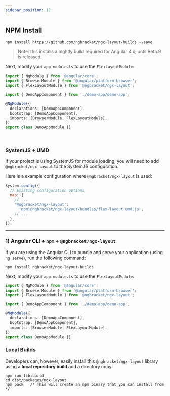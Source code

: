 ```yaml
---
sidebar_position: 12
---
```


## NPM Install

```terminal
npm install https://github.com/ngbracket/ngx-layout-builds --save
```

> Note: this installs a nightly build required for Angular 4.x; until Beta.9 is released.

Next, modify your `app.module.ts` to use the `FlexLayoutModule`:

```typescript
import { NgModule } from '@angular/core';
import { BrowserModule } from '@angular/platform-browser';
import { FlexLayoutModule } from '@ngbracket/ngx-layout';

import { DemoAppComponent } from './demo-app/demo-app';

@NgModule({
  declarations: [DemoAppComponent],
  bootstrap: [DemoAppComponent],
  imports: [BrowserModule, FlexLayoutModule],
})
export class DemoAppModule {}
```

<br/>

### SystemJS + UMD

If your project is using SystemJS for module loading, you will need to add `@ngbracket/ngx-layout` to the SystemJS
configuration.

Here is a example configuration where `@ngbracket/ngx-layout` is used:

```js
System.config({
  // Existing configuration options
  map: {
    // ...
    '@ngbracket/ngx-layout':
      'npm:@ngbracket/ngx-layout/bundles/flex-layout.umd.js',
    // ...
  },
});
```

---

### 1) Angular CLI + **`npm`** + `@ngbracket/ngx-layout`

If you are using the Angular CLI to bundle and serve your application (using `ng serve`), run the following command:

```terminal
npm install ngbracket/ngx-layout-builds
```

Next, modify your `app.module.ts` to use the `FlexLayoutModule`:

```typescript
import { NgModule } from '@angular/core';
import { BrowserModule } from '@angular/platform-browser';
import { FlexLayoutModule } from '@ngbracket/ngx-layout';

import { DemoAppComponent } from './demo-app/demo-app';

@NgModule({
  declarations: [DemoAppComponent],
  bootstrap: [DemoAppComponent],
  imports: [BrowserModule, FlexLayoutModule],
})
export class DemoAppModule {}
```

### Local Builds

Developers can, however, easily install this `@ngbracket/ngx-layout` library using a **local repository build**
and a directory copy:

```console
npm run lib:build
cd dist/packages/ngx-layout
npm pack   /* This will create an npm binary that you can install from */
```
